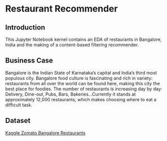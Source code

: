 # Restaurant Recommender

## Introduction
This Jupyter Notebook kernel contains an EDA of restaurants in Bangalore, India and the making of a content-based filtering recommender.

## Business Case
Bangalore is the Indian State of Karnataka’s capital and India’s third most populous city. Bangalore food culture is fascinating and rich in variety: restaurants from all over the world can be found here, making this city the best place for foodies. The number of restaurants is increasing day by day: Delivery, Dine-out, Pubs, Bars, Bakeries...Currently it stands at approximately 12,000 restaurants, which makes choosing where to eat a difficult task.


## Dataset
[Kaggle Zomato Bangalore Restaurants](https://www.kaggle.com/himanshupoddar/zomato-bangalore-restaurants)
